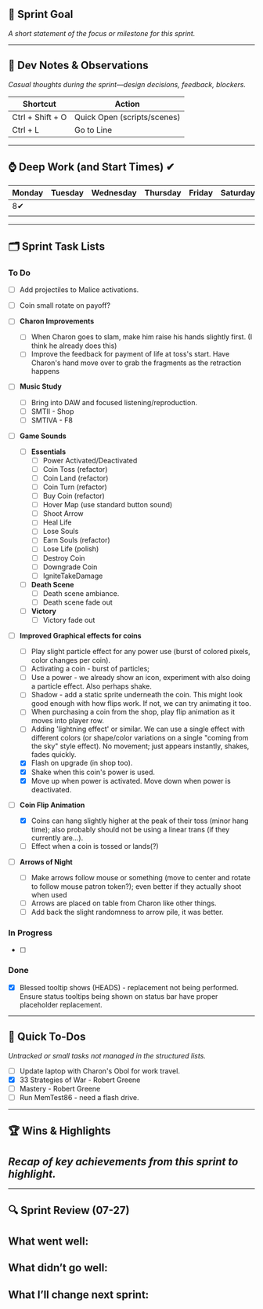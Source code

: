 
## 🎯 Sprint Goal  
_A short statement of the focus or milestone for this sprint._

---
## 🧠 Dev Notes & Observations  
_Casual thoughts during the sprint—design decisions, feedback, blockers._

| Shortcut         | Action                      |
| ---------------- | --------------------------- |
| Ctrl + Shift + O | Quick Open (scripts/scenes) |
| Ctrl + L         | Go to Line                  |

---
## ⌚ Deep Work (and Start Times) ✔

| Monday | Tuesday | Wednesday | Thursday | Friday | Saturday | Sunday |
| ------ | ------- | --------- | -------- | ------ | -------- | ------ |
| 8✔     |         |           |          |        |          |        |
|        |         |           |          |        |          |        |

---
## 🗂️ Sprint Task Lists
### To Do  
- [ ] Add projectiles to Malice activations.

- [ ] Coin small rotate on payoff?
- [ ] **Charon Improvements**
	- [ ] When Charon goes to slam, make him raise his hands slightly first. (I think he already does this)
	- [ ] Improve the feedback for payment of life at toss's start. Have Charon's hand move over to grab the fragments as the retraction happens
- [ ] **Music Study**
	- [ ] Bring into DAW and focused listening/reproduction.
	- [ ] SMTII - Shop
	- [ ] SMTIVA - F8
- [ ] **Game Sounds**
	- [ ] **Essentials**
		- [ ] Power Activated/Deactivated
		- [ ] Coin Toss (refactor)
		- [ ] Coin Land (refactor) 
		- [ ] Coin Turn (refactor)
		- [ ] Buy Coin (refactor)
		- [ ] Hover Map (use standard button sound)
		- [ ] Shoot Arrow
		- [ ] Heal Life
		- [ ] Lose Souls
		- [ ] Earn Souls (refactor)
		- [ ] Lose Life (polish)
		- [ ] Destroy Coin
		- [ ] Downgrade Coin
		- [ ] IgniteTakeDamage
	- [ ] **Death Scene**
		- [ ] Death scene ambiance.
		- [ ] Death scene fade out
	- [ ] **Victory**
		- [ ] Victory fade out
- [ ] **Improved Graphical effects for coins**
	- [ ] Play slight particle effect for any power use (burst of colored pixels, color changes per coin).
	- [ ] Activating a coin - burst of particles; 
	- [ ] Use a power - we already show an icon, experiment with also doing a particle effect. Also perhaps shake.
	- [ ] Shadow - add a static sprite underneath the coin. This might look good enough with how flips work. If not, we can try animating it too. 
	- [ ] When purchasing a coin from the shop, play flip animation as it moves into player row.
	- [ ] Adding 'lightning effect' or similar. We can use a single effect with different colors (or shape/color variations on a single "coming from the sky" style effect). No movement; just appears instantly, shakes, fades quickly. 
	- [x] Flash on upgrade (in shop too).
	- [x] Shake when this coin's power is used.
	- [x] Move up when power is activated. Move down when power is deactivated.
- [ ] **Coin Flip Animation**
	- [x] Coins can hang slightly higher at the peak of their toss (minor hang time); also probably should not be using a linear trans (if they currently are...).
	- [ ] Effect when a coin is tossed or lands(?)
- [ ] **Arrows of Night**
	- [ ] Make arrows follow mouse or something (move to center and rotate to follow mouse patron token?); even better if they actually shoot when used
	- [ ] Arrows are placed on table from Charon like other things.
	- [ ] Add back the slight randomness to arrow pile, it was better. 
### In Progress  
- [ ]  
### Done  
- [x] Blessed tooltip shows (HEADS) - replacement not being performed. Ensure status tooltips being shown on status bar have proper placeholder replacement.

---
## 📝 Quick To-Dos  
_Untracked or small tasks not managed in the structured lists._
- [ ] Update laptop with Charon's Obol for work travel.
- [x] 33 Strategies of War - Robert Greene
- [ ] Mastery - Robert Greene
- [ ] Run MemTest86 - need a flash drive.

---
## 🏆 Wins & Highlights
_Recap of key achievements from this sprint to highlight._
- 

---
## 🔍 Sprint Review (07-27)  
**What went well:**  
-  

**What didn’t go well:**  
-  

**What I’ll change next sprint:**  
-  
